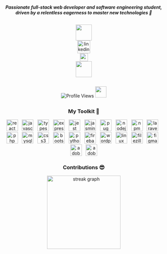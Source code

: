 <h5 align="center">
  Passionate full-stack web developer and software engineering student, driven by a relentless eagerness to master new technologies 💪
</h5>

##

<div align="center">
  <img height="50" src="https://media.tenor.com/L5Hp9bolcaAAAAAi/habbo-habbohotel.gif"  />
</div>
<div align="center">
  <a href="https://www.linkedin.com/in/mohamedkabel" target="_blank">
  <img src="https://img.shields.io/static/v1?message=LinkedIn&logo=linkedin&label=&color=0077B5&logoColor=white&labelColor=&style=for-the-badge" height="40" alt="linkedin logo - mohamedkabel"  />
  </a>
  
</div>
 
<div align="center">
  <img height="25" src="https://img.shields.io/badge/Followers-+2K-%230a66c2"/>
</div>
<div align="center">
  <img height="50" src="https://media.tenor.com/MUBfaK_k9O8AAAAj/habbo-habbohotel.gif"/>
</div>

##

<div align="center">
<img src="https://komarev.com/ghpvc/?username=xmkabel&color=blue&style=for-the-badge" alt="Profile Views">
  <img height="35" src="https://media.tenor.com/kyMt4Toyv1wAAAAi/emoji-emojis.gif"/>
</div>

##

<h3 align="center">My Toolkit 🧰</h3>

<div align="center">
  <img src="https://img.shields.io/badge/React-61DAFB?logo=react&logoColor=black&style=for-the-badge" height="36" alt="react logo"  />
  <img width="5" />
  <img src="https://img.shields.io/badge/JavaScript-F7DF1E?logo=javascript&logoColor=black&style=for-the-badge" height="36" alt="javascript logo"  />
  <img width="5" />
  <img src="https://img.shields.io/badge/TypeScript-3178C6?logo=typescript&logoColor=white&style=for-the-badge" height="36" alt="typescript logo"  />
  <img width="5" />
  <img src="https://img.shields.io/badge/Express-000000?logo=express&logoColor=white&style=for-the-badge" height="36" alt="express logo"  />
  <img width="5" />
  <img src="https://img.shields.io/badge/Jest-C21325?logo=jest&logoColor=white&style=for-the-badge" height="36" alt="jest logo"  />
  <img width="5" />
  <img src="https://img.shields.io/badge/Jasmine-8A4182?logo=jasmine&logoColor=white&style=for-the-badge" height="36" alt="jasmine logo"  />
  <img width="5" />
  <img src="https://img.shields.io/badge/Pug-A86454?logo=pug&logoColor=white&style=for-the-badge" height="36" alt="pug logo"  />
  <img width="5" />
  <img src="https://img.shields.io/badge/Node.js-339933?logo=nodedotjs&logoColor=white&style=for-the-badge" height="36" alt="nodejs logo"  />
  <img width="5" />
  <img src="https://img.shields.io/badge/npm-CB3837?logo=npm&logoColor=white&style=for-the-badge" height="36" alt="npm logo"  />
  <img width="5" />
  <img src="https://img.shields.io/badge/Laravel-FF2D20?logo=laravel&logoColor=white&style=for-the-badge" height="36" alt="laravel logo"  />
  <img width="5" />
  <img src="https://img.shields.io/badge/PHP-777BB4?logo=php&logoColor=black&style=for-the-badge" height="36" alt="php logo"  />
  <img width="5" />
  <img src="https://img.shields.io/badge/MySQL-4479A1?logo=mysql&logoColor=white&style=for-the-badge" height="36" alt="mysql logo"  />
  <img width="5" />
  <img src="https://img.shields.io/badge/CSS3-1572B6?logo=css3&logoColor=white&style=for-the-badge" height="36" alt="css3 logo"  />
  <img width="5" />
  <img src="https://img.shields.io/badge/Bootstrap-7952B3?logo=bootstrap&logoColor=white&style=for-the-badge" height="36" alt="bootstrap logo"  />
  <img width="5" />
  <img src="https://img.shields.io/badge/Python-3776AB?logo=python&logoColor=white&style=for-the-badge" height="36" alt="python logo"  />
  <img width="5" />
  <img src="https://img.shields.io/badge/Firebase-FFCA28?logo=firebase&logoColor=black&style=for-the-badge" height="36" alt="firebase logo"  />
  <img width="5" />
  <img src="https://img.shields.io/badge/WordPress-21759B?logo=wordpress&logoColor=white&style=for-the-badge" height="36" alt="wordpress logo"  />
  <img width="5" />
  <img src="https://img.shields.io/badge/Linux-FCC624?logo=linux&logoColor=black&style=for-the-badge" height="36" alt="linux logo"  />
  <img width="5" />
  <img src="https://img.shields.io/badge/FileZilla-BF0000?logo=filezilla&logoColor=white&style=for-the-badge" height="36" alt="filezilla logo"  />
  <img width="5" />
  <img src="https://img.shields.io/badge/Figma-F24E1E?logo=figma&logoColor=white&style=for-the-badge" height="36" alt="figma logo"  />
  <img width="5" />
  <img src="https://img.shields.io/badge/Adobe Photoshop-31A8FF?logo=adobephotoshop&logoColor=black&style=for-the-badge" height="36" alt="adobephotoshop logo"  />
  <img width="5" />
  <img src="https://img.shields.io/badge/Adobe Illustrator-FF9A00?logo=adobeillustrator&logoColor=black&style=for-the-badge" height="36" alt="adobeillustrator logo"  />
</div>

###

<h3 align="center">Contributions 😎</h3>

<div align="center">
  <img src="https://git-hub-streak-stats.vercel.app?user=xmkabel&theme=whatsapp-dark&date_format=j%20M%5B%20Y%5D&ring=57CC98&background=50%2C12577C%2C07212F&border=42C3C6&dates=57CC98&currStreakNum=42C3C6&fire=83EE9C&sideNums=37A3A5&hide_longest_streak=true" height="230" alt="streak graph"  />
</div>

###
